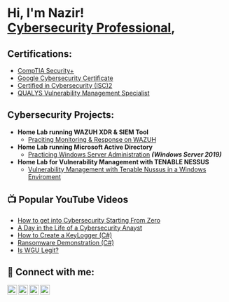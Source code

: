 <h1>Hi, I'm Nazir! <br/> <a href="https://www.linkedin.com/in/mnazirsaid/">Cybersecurity Professional</a>,
  
<h2>Certifications:</h2>

- <a href="https://imgur.com/a/ZoRKnmK">CompTIA Security+</a>
- <a href="https://imgur.com/8h3tvY7">Google Cybersecurity Certificate</a>
- <a href="https://imgur.com/a/u9Vbroz">Certified in Cybersecurity (ISC)2</a>
- <a href="https://imgur.com/a/tPeExzg">QUALYS Vulnerability Management Specialist</a>

<h2>Cybersecurity Projects:</h2>

- <b>Home Lab running WAZUH XDR & SIEM Tool</b>
  - [Praciting Monitoring & Response on WAZUH](https://github.com/M-NazirSaid/)
- <b>Home Lab running Microsoft Active Directory</b>
  - [Practicing Windows Server Administration](https://github.com/M-NazirSaid/) <b><i>(Windows Server 2019)</b></i>
- <b>Home Lab for Vulnerability Management with TENABLE NESSUS</b>
  - [Vulnerability Management with Tenable Nussus in a Windows Enviroment](https://github.com/M-NazirSaid/)
 
<h2>📺 Popular YouTube Videos</h2>

- [How to get into Cybersecurity Starting From Zero](https://github.com/M-NazirSaid/)
- [A Day in the Life of a Cybersecurity Anayst](https://github.com/M-NazirSaid/)
- [How to Create a KeyLogger (C#)](https://github.com/M-NazirSaid/)
- [Ransomware Demonstration (C#)](https://github.com/M-NazirSaid/)
- [Is WGU Legit?](https://github.com/M-NazirSaid/)

<h2> 🤳 Connect with me:</h2>

[<img align="left" alt="MNazir | YouTube" width="22px" src="https://cdn.jsdelivr.net/npm/simple-icons@v3/icons/youtube.svg" />][youtube]
[<img align="left" alt="MNazir | Twitter" width="22px" src="https://cdn.jsdelivr.net/npm/simple-icons@v3/icons/twitter.svg" />][twitter]
[<img align="left" alt="MNazir | LinkedIn" width="22px" src="https://cdn.jsdelivr.net/npm/simple-icons@v3/icons/linkedin.svg" />][linkedin]
[<img align="left" alt="MNazir | Instagram" width="22px" src="https://cdn.jsdelivr.net/npm/simple-icons@v3/icons/instagram.svg" />][instagram]

[twitter]: https://twitter.com/joshmadakor
[youtube]: https://www.youtube.com/@MNazir_11
[instagram]: https://www.instagram.com/joshmadakor/
[linkedin]: https://linkedin.com/in/joshmadakor

<!--
**joshmadakor1/joshmadakor1** is a ✨ _special_ ✨ repository because its `README.md` (this file) appears on your GitHub profile.

Here are some ideas to get you started:

- 🔭 I’m currently working on ...
- 🌱 I’m currently learning ...
- 👯 I’m looking to collaborate on ...
- 🤔 I’m looking for help with ...
- 💬 Ask me about ...
- 📫 How to reach me: ...
- 😄 Pronouns: ...
- ⚡ Fun fact: ...
-->

